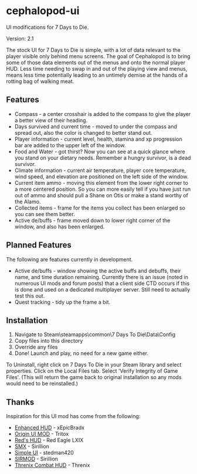 # cephalopod-ui
UI modifications for 7 Days to Die.

Version: 2.1

The stock UI for 7 Days to Die is simple, with a lot of data relevant to the
player visible only behind menu screens. The goal of Cephalopod is to bring some
of those data elements out of the menus and onto the normal player HUD. Less
time needing to swap in and out of the playing view and menus, means less time
potentially leading to an untimely demise at the hands of a rotting bag of
walking meat.

## Features
* Compass - a center crosshair is added to the compass to give the player a
better view of their heading.
* Days survived and current time - moved to under the compass and spread out,
also the color is changed to better stand out.
* Player information - current level, health, stamina and xp progression bar are
added to the upper left of the window.
* Food and Water - got thirst? Now you can see at a quick glance where you stand
on your dietary needs. Remember a hungry survivor, is a dead survivor.
* Climate information - current air temperature, player core temperature, wind
speed, and elevation are positioned on the left side of the window.
* Current item ammo - moving this element from the lower right corner to a more
centered position. So you can more easily tell if you have just run out of ammo
and should pull a Shane on Otis or make a stand worthy of the Alamo.
* Collected items - frame for the items you collect has been enlarged so you can
see them better.
* Active de/buffs - frame moved down to lower right corner of the window, and
also has been enlarged.

## Planned Features
The following are features currently in development.

* Active de/buffs - window showing the active buffs and debuffs, their name, and
time duration remaining. Currently there is an issue (noted in numerous UI mods
and forum posts) that a client side CTD occurs if this is done and used on a
dedicated multiplayer server. Still need to actually test this out.
* Quest tracking - tidy up the frame a bit.

## Installation
1. Navigate to Steam\steamapps\common\7 Days To Die\Data\Config
2. Copy files into this directory
3. Override any files
4. Done! Launch and play, no need for a new game either.

To Uninstall, right click on 7 Days To Die in your Steam library and select
properties. Click on the Local Files tab. Select 'Verify Integrity of Game
Files'. (This will return the game back to original installation so any mods
would need to be reinstalled.)

## Thanks
Inspiration for this UI mod has come from the following:
* [Enhanced HUD](http://www.nexusmods.com/7daystodie/mods/73/?) - xEpicBradx
* [Origin UI MOD](https://7daystodie.com/forums/showthread.php?40023-Origin-UI-MOD) - Tritox
* [Red's HUD](https://7daystodie.com/forums/showthread.php?53561-Alpha-15-UI-HUD-Red-s-HUD) - Red Eagle LXIX
* [SMX](http://www.nexusmods.com/7daystodie/mods/22/?) - Sirillion
* [Simple UI](http://www.nexusmods.com/7daystodie/mods/63/?) - stedman420
* [SIRMOD](https://7daystodie.com/forums/showthread.php?37398-MOD-SIRMOD-v5-By-Sirillion) - Sirillion
* [Threnix Combat HUD](http://www.nexusmods.com/7daystodie/mods/15/?) - Threnix
